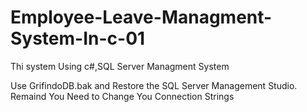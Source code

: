 # Employee-Leave-Managment-System-In-c-01
Thi system Using c#,SQL Server Managment System


Use GrifindoDB.bak and Restore the SQL Server Management Studio.
Remaind You Need to Change You Connection Strings
